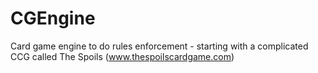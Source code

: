 # CGEngine
Card game engine to do rules enforcement - starting with a complicated CCG called The Spoils (www.thespoilscardgame.com)
